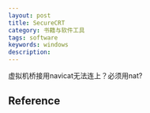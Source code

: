 ```yaml
---
layout: post
title: SecureCRT
category: 书籍与软件工具
tags: software
keywords: windows
description: 
---
```


虚拟机桥接用navicat无法连上？必须用nat?

## Reference